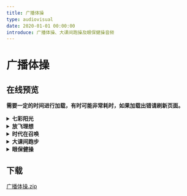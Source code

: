 ```yaml
---
title: 广播体操
type: audiovisual
date: 2020-01-01 00:00:00
introduce: 广播体操、大课间跑操及眼保健操音频
---
```


# 广播体操

## 在线预览

**需要一定的时间进行加载，有时可能非常耗时，如果加载出错请刷新页面。**

<details>
<summary><b>七彩阳光</b></summary>

阳光体育之歌（《七彩阳光》原唱版）：

<audio src="群星 - 阳光体育之歌（《七彩阳光》原唱版）.mp3" preload="auto" controls></audio>

![曲谱](./阳光体育之歌曲谱.jpg)

</details>

<details>
<summary><b>放飞理想</b></summary>

放飞理想（无开头）（节奏版结尾）：

<audio src="放飞理想（无开头）（节奏版结尾）.mp3" preload="auto" controls></audio>

放飞理想：

<audio src="群星 - 放飞理想.mp3" preload="auto" controls></audio>

</details>

<details>
<summary><b>时代在召唤</b></summary>

时代在召唤：

<audio src="群星 - 时代在召唤.mp3" preload="auto" controls></audio>

</details>

<details>
<summary><b>大课间跑步</b></summary>

大课间跑步音乐：

<audio src="群星 - 大课间跑步音乐.mp3" preload="auto" controls></audio>

</details>

<details>
<summary><b>眼保健操</b></summary>

眼保健操口令：

<audio src="眼保健操口令.mp3" preload="auto" controls></audio>

</details>

## 下载

[广播体操.zip](广播体操.zip)
